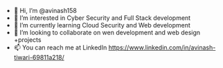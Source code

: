 - 👋 Hi, I’m @avinash158
- 👀 I’m interested in Cyber Security and Full Stack development
- 🌱 I’m currently learning Cloud Security and Web development
- 💞️ I’m looking to collaborate on wen development and web design +projects
- 📫 You can reach me at LinkedIn https://www.linkedin.com/in/avinash-tiwari-69811a218/

<!---
avinash158/avinash158 is a ✨ special ✨ repository because its `README.md` (this file) appears on your GitHub profile.
You can click the Preview link to take a look at your changes.
--->
